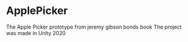 # ApplePicker
The Apple Picker prototype from jeremy gibson bonds book
The project was made in Unity 2020

